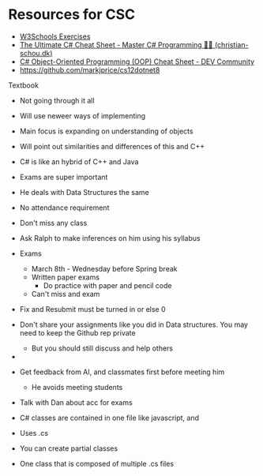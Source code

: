 # Resources for CSC

- [W3Schools Exercises](https://www.w3schools.com/exercises/index.php)
- [The Ultimate C# Cheat Sheet - Master C# Programming 👨‍💻 (christian-schou.dk)](https://blog.christian-schou.dk/csharp-cheat-sheet/)
- [C# Object-Oriented Programming (OOP) Cheat Sheet - DEV Community](https://dev.to/caiocesar/c-object-oriented-programming-oop-cheat-sheet-5bkf)
- https://github.com/markjprice/cs12dotnet8

Textbook

- Not going through it all
- Will use neweer ways of implementing
- Main focus is expanding on understanding of objects
- Will point out similarities and differences of this and C++
- C# is like an hybrid of C++ and Java
- Exams are super important
- He deals with Data Structures the same
- No attendance requirement
- Don't miss any class
- Ask Ralph to make inferences on him using his syllabus
- Exams

  - March 8th - Wednesday before Spring break
  - Written paper exams
    - Do practice with paper and pencil code
  - Can't miss and exam
- Fix and Resubmit must be turned in or else 0
- Don't share your assignments like you did in Data structures. You may need to keep the Github rep private

  - But you should still discuss and help others
- 
- Get feedback from AI, and classmates first before meeting him

  - He avoids meeting students
- Talk with Dan about acc for exams
- C# classes are contained in one file like javascript, and
- Uses .cs
- You can create partial classes
- One class that is composed of multiple .cs files

